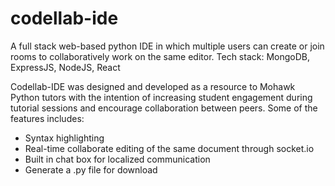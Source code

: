 # codellab-ide
A full stack web-based python IDE in which multiple users can create or join rooms to collaboratively work on the same editor.
Tech stack: MongoDB, ExpressJS, NodeJS, React

Codellab-IDE was designed and developed as a resource to Mohawk Python tutors with the intention of increasing student engagement during tutorial sessions and encourage collaboration between peers.
Some of the features includes:
  - Syntax highlighting
  - Real-time collaborate editing of the same document through socket.io
  - Built in chat box for localized communication
  - Generate a .py file for download
